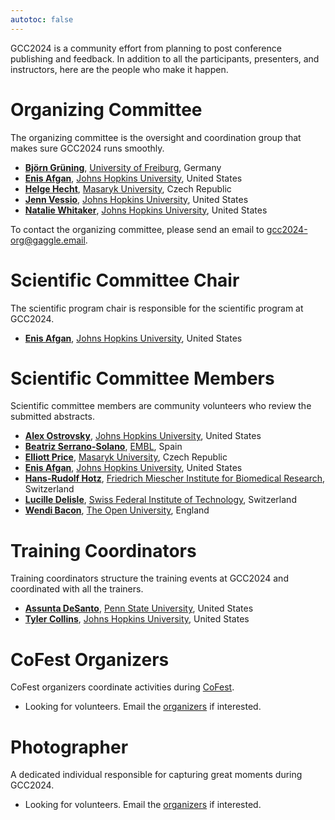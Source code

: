 ```yaml
---
autotoc: false
---
```


<slot name="/events/gcc2024/header" />

GCC2024 is a community effort from planning to post conference publishing and
feedback.  In addition to all the participants, presenters, and instructors,
here are the people who make it happen.


# Organizing Committee

The organizing committee is the oversight and coordination group that makes sure GCC2024 runs smoothly.

* **[Björn Grüning](https://www.linkedin.com/in/bgruening/)**, [University of Freiburg](https://uni-freiburg.de/en/), Germany
* **[Enis Afgan](https://www.linkedin.com/in/afgane)**, [Johns Hopkins University](https://jhu.edu/), United States
* **[Helge Hecht](https://www.muni.cz/en/people/473355-helge-hecht)**, [Masaryk University](https://www.muni.cz/), Czech Republic
* **[Jenn Vessio](https://www.linkedin.com/in/jennifer-vessio-00498014/)**, [Johns Hopkins University](https://jhu.edu/), United States
* **[Natalie Whitaker](https://www.linkedin.com/in/natalie-whitaker-ms-23a0a0186/)**, [Johns Hopkins University](https://jhu.edu/), United States

To contact the organizing committee, please send an email to [gcc2024-org@gaggle.email](mailto:gcc2024-org@gaggle.email).


# Scientific Committee Chair

The scientific program chair is responsible for the scientific program at GCC2024.

* **[Enis Afgan](https://www.linkedin.com/in/afgane)**, [Johns Hopkins University](https://jhu.edu/), United States


# Scientific Committee Members

Scientific committee members are community volunteers who review the submitted abstracts.

* **[Alex Ostrovsky](https://www.linkedin.com/in/alex-ostrovsky-a5a09914a/)**, [Johns Hopkins University](https://jhu.edu/), United States
* **[Beatriz Serrano-Solano](https://www.embl.org/people/person/beatriz-serrano-solano/)**, [EMBL](https://www.embl.org/), Spain
* **[Elliott Price](https://www.recetox.muni.cz/en/research/principal-investigators/dr-elliott-price)**, [Masaryk University](https://www.muni.cz/), Czech Republic
* **[Enis Afgan](https://www.linkedin.com/in/afgane)**, [Johns Hopkins University](https://jhu.edu/), United States
* **[Hans-Rudolf Hotz](https://www.linkedin.com/in/hans-rudolf-hotz-542b31/)**,	[Friedrich Miescher Institute for Biomedical Research](https://www.fmi.ch/), Switzerland
* **[Lucille Delisle](https://people.epfl.ch/lucille.delisle?lang=en)**, [Swiss Federal Institute of Technology](https://www.epfl.ch/en/), Switzerland
* **[Wendi Bacon](https://www.linkedin.com/in/wendi-bacon-7462aa100/)**, [The Open University](https://www.open.ac.uk/), England


# Training Coordinators

Training coordinators structure the training events at GCC2024 and coordinated with all the trainers.

* **[Assunta DeSanto](https://github.com/assuntad23)**, [Penn State University](https://psu.edu/), United States
* **[Tyler Collins]()**, [Johns Hopkins University](https://jhu.edu/), United States


# CoFest Organizers

CoFest organizers coordinate activities during [CoFest](/events/gcc2024/cofest/).

* Looking for volunteers. Email the [organizers](mailto:gcc2024-org@gaggle.email) if interested.


# Photographer

A dedicated individual responsible for capturing great moments during GCC2024.

* Looking for volunteers. Email the [organizers](mailto:gcc2024-org@gaggle.email) if interested.

